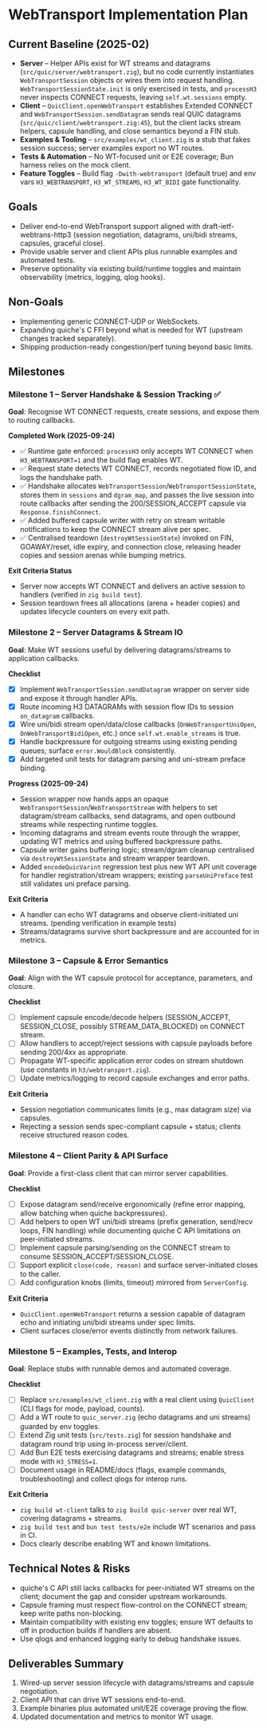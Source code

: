 # WebTransport Implementation Plan

## Current Baseline (2025-02)
- **Server** – Helper APIs exist for WT streams and datagrams (`src/quic/server/webtransport.zig`), but no code currently instantiates `WebTransportSession` objects or wires them into request handling. `WebTransportSessionState.init` is only exercised in tests, and `processH3` never inspects CONNECT requests, leaving `self.wt.sessions` empty.
- **Client** – `QuicClient.openWebTransport` establishes Extended CONNECT and `WebTransportSession.sendDatagram` sends real QUIC datagrams (`src/quic/client/webtransport.zig:45`), but the client lacks stream helpers, capsule handling, and close semantics beyond a FIN stub.
- **Examples & Tooling** – `src/examples/wt_client.zig` is a stub that fakes session success; server examples export no WT routes.
- **Tests & Automation** – No WT-focused unit or E2E coverage; Bun harness relies on the mock client.
- **Feature Toggles** – Build flag `-Dwith-webtransport` (default true) and env vars `H3_WEBTRANSPORT`, `H3_WT_STREAMS`, `H3_WT_BIDI` gate functionality.

## Goals
- Deliver end-to-end WebTransport support aligned with draft-ietf-webtrans-http3 (session negotiation, datagrams, uni/bidi streams, capsules, graceful close).
- Provide usable server and client APIs plus runnable examples and automated tests.
- Preserve optionality via existing build/runtime toggles and maintain observability (metrics, logging, qlog hooks).

## Non-Goals
- Implementing generic CONNECT-UDP or WebSockets.
- Expanding quiche's C FFI beyond what is needed for WT (upstream changes tracked separately).
- Shipping production-ready congestion/perf tuning beyond basic limits.

## Milestones

### Milestone 1 – Server Handshake & Session Tracking ✅
**Goal**: Recognise WT CONNECT requests, create sessions, and expose them to routing callbacks.

**Completed Work (2025-09-24)**
- ✅ Runtime gate enforced: `processH3` only accepts WT CONNECT when `H3_WEBTRANSPORT=1` and the build flag enables WT.
- ✅ Request state detects WT CONNECT, records negotiated flow ID, and logs the handshake path.
- ✅ Handshake allocates `WebTransportSession`/`WebTransportSessionState`, stores them in `sessions` and `dgram_map`, and passes the live session into route callbacks after sending the 200/SESSION_ACCEPT capsule via `Response.finishConnect`.
- ✅ Added buffered capsule writer with retry on stream writable notifications to keep the CONNECT stream alive per spec.
- ✅ Centralised teardown (`destroyWtSessionState`) invoked on FIN, GOAWAY/reset, idle expiry, and connection close, releasing header copies and session arenas while bumping metrics.

**Exit Criteria Status**
- Server now accepts WT CONNECT and delivers an active session to handlers (verified in `zig build test`).
- Session teardown frees all allocations (arena + header copies) and updates lifecycle counters on every exit path.

### Milestone 2 – Server Datagrams & Stream IO
**Goal**: Make WT sessions useful by delivering datagrams/streams to application callbacks.

**Checklist**
- [x] Implement `WebTransportSession.sendDatagram` wrapper on server side and expose it through handler APIs.
- [x] Route incoming H3 DATAGRAMs with session flow IDs to session `on_datagram` callbacks.
- [x] Wire uni/bidi stream open/data/close callbacks (`OnWebTransportUniOpen`, `OnWebTransportBidiOpen`, etc.) once `self.wt.enable_streams` is true.
- [x] Handle backpressure for outgoing streams using existing pending queues; surface `error.WouldBlock` consistently.
- [x] Add targeted unit tests for datagram parsing and uni-stream preface binding.

**Progress (2025-09-24)**
- Session wrapper now hands apps an opaque `WebTransportSession`/`WebTransportStream` with helpers to set datagram/stream callbacks, send datagrams, and open outbound streams while respecting runtime toggles.
- Incoming datagrams and stream events route through the wrapper, updating WT metrics and using buffered backpressure paths.
- Capsule writer gains buffering logic; stream/dgram cleanup centralised via `destroyWtSessionState` and stream wrapper teardown.
- Added `encodeQuicVarint` regression test plus new WT API unit coverage for handler registration/stream wrappers; existing `parseUniPreface` test still validates uni preface parsing.

**Exit Criteria**
- A handler can echo WT datagrams and observe client-initiated uni streams. (pending verification in example tests)
- Streams/datagrams survive short backpressure and are accounted for in metrics.

### Milestone 3 – Capsule & Error Semantics
**Goal**: Align with the WT capsule protocol for acceptance, parameters, and closure.

**Checklist**
- [ ] Implement capsule encode/decode helpers (SESSION_ACCEPT, SESSION_CLOSE, possibly STREAM_DATA_BLOCKED) on CONNECT stream.
- [ ] Allow handlers to accept/reject sessions with capsule payloads before sending 200/4xx as appropriate.
- [ ] Propagate WT-specific application error codes on stream shutdown (use constants in `h3/webtransport.zig`).
- [ ] Update metrics/logging to record capsule exchanges and error paths.

**Exit Criteria**
- Session negotiation communicates limits (e.g., max datagram size) via capsules.
- Rejecting a session sends spec-compliant capsule + status; clients receive structured reason codes.

### Milestone 4 – Client Parity & API Surface
**Goal**: Provide a first-class client that can mirror server capabilities.

**Checklist**
- [ ] Expose datagram send/receive ergonomically (refine error mapping, allow batching when quiche backpressures).
- [ ] Add helpers to open WT uni/bidi streams (prefix generation, send/recv loops, FIN handling) while documenting quiche C API limitations on peer-initiated streams.
- [ ] Implement capsule parsing/sending on the CONNECT stream to consume SESSION_ACCEPT/SESSION_CLOSE.
- [ ] Support explicit `close(code, reason)` and surface server-initiated closes to the caller.
- [ ] Add configuration knobs (limits, timeout) mirrored from `ServerConfig`.

**Exit Criteria**
- `QuicClient.openWebTransport` returns a session capable of datagram echo and initiating uni/bidi streams under spec limits.
- Client surfaces close/error events distinctly from network failures.

### Milestone 5 – Examples, Tests, and Interop
**Goal**: Replace stubs with runnable demos and automated coverage.

**Checklist**
- [ ] Replace `src/examples/wt_client.zig` with a real client using `QuicClient` (CLI flags for mode, payload, counts).
- [ ] Add a WT route to `quic_server.zig` (echo datagrams and uni streams) guarded by env toggles.
- [ ] Extend Zig unit tests (`src/tests.zig`) for session handshake and datagram round trip using in-process server/client.
- [ ] Add Bun E2E tests exercising datagrams and streams; enable stress mode with `H3_STRESS=1`.
- [ ] Document usage in README/docs (flags, example commands, troubleshooting) and collect qlogs for interop runs.

**Exit Criteria**
- `zig build wt-client` talks to `zig build quic-server` over real WT, covering datagrams + streams.
- `zig build test` and `bun test tests/e2e` include WT scenarios and pass in CI.
- Docs clearly describe enabling WT and known limitations.

## Technical Notes & Risks
- quiche's C API still lacks callbacks for peer-initiated WT streams on the client; document the gap and consider upstream workarounds.
- Capsule framing must respect flow-control on the CONNECT stream; keep write paths non-blocking.
- Maintain compatibility with existing env toggles; ensure WT defaults to off in production builds if handlers are absent.
- Use qlogs and enhanced logging early to debug handshake issues.

## Deliverables Summary
1. Wired-up server session lifecycle with datagrams/streams and capsule negotiation.
2. Client API that can drive WT sessions end-to-end.
3. Example binaries plus automated unit/E2E coverage proving the flow.
4. Updated documentation and metrics to monitor WT usage.
